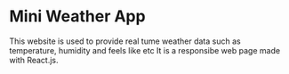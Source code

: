 # Mini Weather App

This website is used to provide real tume weather data such as temperature, humidity and feels like etc 
It is a responsibe web page made with React.js.
 

